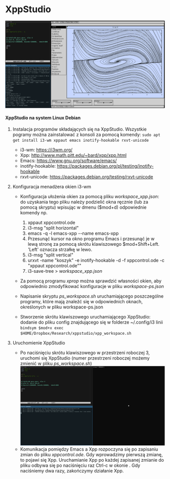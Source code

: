 # XppStudio
![xppstudio](./xppstudio.png)

#### XppStudio na system Linux Debian

1. Instalacja programów składających się na XppStudio. Wszystkie pogramy można
zainstalować z konsoli za pomocą komendy: `sudo apt get install i3-wm xppaut
emacs inotify-hookable rxvt-unicode`

   * i3-wm: https://i3wm.org/
   * Xpp: http://www.math.pitt.edu/~bard/xpp/xpp.html
   * Emacs: https://www.gnu.org/software/emacs/
   * inotify-hookable: https://packages.debian.org/pl/testing/inotify-hookable
   * rxvt-unicode: https://packages.debian.org/testing/rxvt-unicode
   
2. Konfiguracja menadżera okien i3-wm
   * Konfiguracja ułożenia okien za pomocą pliku _workspace\_xpp.json_: do
	 uzyskania tego pliku należy podzielić okna ręcznie (lub za pomocą skryptu)
	 wpisując w dmenu ($mod+d) odpowiednie komendy np.
	 1. xppaut xppcontrol.ode
	 2. i3-msg "split horizontal"
	 3. emacs -q -l emacs-xpp --name
	 emacs-xpp
	 4. Przesunąć kursor na okno programu Emacs i przesunąć je w lewą stronę za
        pomocą skrótu klawiszowego $mod+Shift+Left. 'Left' oznacza strzałkę w
        lewo.
	 5. i3-msg "split vertical" 
	 6. urxvt -name \"koszyk\" -e inotify-hookable -d -f xppcontrol.ode -c
        \"xppaut xppcontrol.ode\""	 
	 7. i3-save-tree > _workspace\_xpp.json_	
	 
   * Za pomocą programu _xprop_ można sprawdzić własności okien, aby odpowiednio
	 zmodyfikować konfiguracje w pliku _workspace-ps.json_
	 
   * Napisanie skryptu _ps\_workspace.sh_ uruchamiającego poszczególne programy,
     które mają znaleźć się w odpowiednich oknach, określonych w pliku
     workspace-ps.json

   * Stworzenie skrótu klawiszowego uruchamiającego XppStudio: dodanie do
	 pliku config znajdującego się w folderze ~/.config/i3 linii `bindsym $mod+x exec
	 $HOME/Dropbox/Research/xppstudio/xpp_workspace.sh`

4. Uruchomienie XppStudio
   * Po naciśnięciu skrótu klawiszowego w przestrzeni roboczej 3, uruchomi się
     XppStudio (numer przestrzeni roboczej możemy zmienić w pliku
     _ps_workspace.sh_) ![xppstudioinit](./xppstudio_init.png)
   * Komunikacja pomiędzy Emacs a Xpp rozpoczyna się po zapisaniu zmian do pliku
     _xppcontrol.ode_. Gdy wprowadzimy pierwszą zmianę, to pojawi się
     Xpp. Uruchamianie Xpp po każdej zapisanej zmianie do pliku odbywa się po
     naciśnięciu raz Ctrl-c w okonie . Gdy naciśniemy dwa razy, zakończymy działanie
     Xpp.
 
